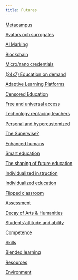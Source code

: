 ```yaml
---
title: Futures
---
```


[Metacampus](metacampus.md)

[Avatars och surrogates](avatars-and-surrogates.md)

[AI Marking](ai-marking.md)

[Blockchain](blockchain.md)

[Micro/nano credentials](micro-nano-credentials.md) 

[(24x7) Education on demand](education-on-demand.md) 

[Adaptive Learning Platforms](adaptive-learning-platforms.md)

[Censored Education](censored-education.md)

[Free and universal access](free-and-universal-access.md) 

[Technology replacing teachers](technology-replacing-teachers.md)

[Personal and hypercustomized](personal-and-hypercustomized.md) 

[The Superwise?](superwise.md)

[Enhanced humans](enhanced-humans.md) 

[Smart education](smart-education.md)

[The shaping of future education](https://duckduckgo.com)  

[Individualized instruction]()  

[Individualized education]()

[Flipped classroom](flipped-classroom.md)

[Assessment]() 

[Decay of Arts & Humanities](decay-of-arts-and-humanities.md)

[Students´attitude and ability]()  

[Competence]()

[Skills]() 

[Blended learning](blended-learning.md)  

[Resources]()

[Environment]()  
